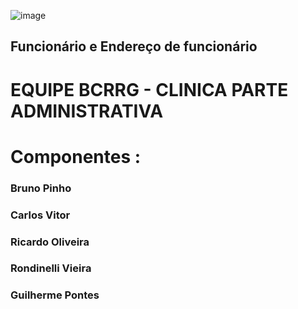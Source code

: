 
![image](https://user-images.githubusercontent.com/65747791/118256997-81206a00-b484-11eb-98e5-737285a1d615.png)

## Funcionário e Endereço de funcionário

# EQUIPE BCRRG - CLINICA  PARTE ADMINISTRATIVA

# Componentes :

### Bruno Pinho
### Carlos Vitor
### Ricardo Oliveira
### Rondinelli Vieira
### Guilherme Pontes
